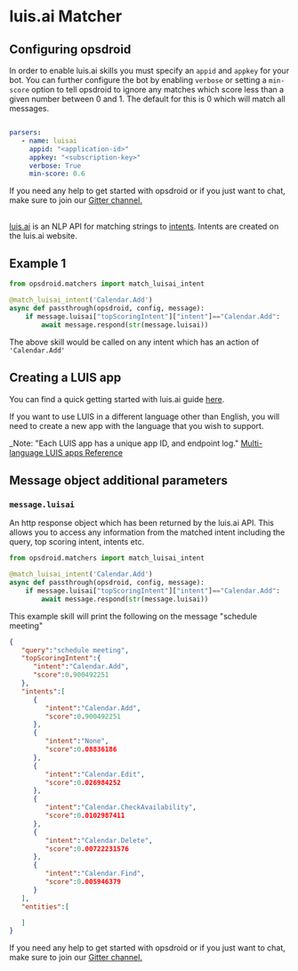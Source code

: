 # luis.ai Matcher

## Configuring opsdroid

In order to enable luis.ai skills you must specify an `appid` and `appkey` for your bot. You can further configure the bot by enabling `verbose` or setting a `min-score` option to tell opsdroid to ignore any matches which score less than a given number between 0 and 1. The default for this is 0 which will match all messages.

```yaml

parsers:
   - name: luisai
     appid: "<application-id>"
     appkey: "<subscription-key>"
     verbose: True
     min-score: 0.6
```
If you need any help to get started with opsdroid or if you just want to chat, make sure to join our [Gitter channel.](https://gitter.im/opsdroid/)
##

[luis.ai](https://www.luis.ai) is an NLP API for matching strings to [intents](https://docs.microsoft.com/en-us/azure/cognitive-services/LUIS/Home). Intents are created on the luis.ai website.

## Example 1

```python
from opsdroid.matchers import match_luisai_intent

@match_luisai_intent('Calendar.Add')
async def passthrough(opsdroid, config, message):
    if message.luisai["topScoringIntent"]["intent"]=="Calendar.Add":
        await message.respond(str(message.luisai))
```

The above skill would be called on any intent which has an action of `'Calendar.Add'`

## Creating a LUIS app

You can find a quick getting started with luis.ai guide [here](https://docs.microsoft.com/en-us/azure/cognitive-services/LUIS/luis-get-started-create-app).

If you want to use LUIS in a different language other than English, you will need to create a new app with the language that you wish to support.

_Note: "Each LUIS app has a unique app ID, and endpoint log." [Multi-language LUIS apps Reference](https://docs.microsoft.com/en-us/azure/cognitive-services/LUIS/luis-supported-languages)

## Message object additional parameters

### `message.luisai`

An http response object which has been returned by the luis.ai API. This allows you to access any information from the matched intent including the query, top scoring intent, intents etc.

```python
from opsdroid.matchers import match_luisai_intent

@match_luisai_intent('Calendar.Add')
async def passthrough(opsdroid, config, message):
    if message.luisai["topScoringIntent"]["intent"]=="Calendar.Add":
        await message.respond(str(message.luisai))
```

This example skill will print the following on the message "schedule meeting"

```json
{
   "query":"schedule meeting",
   "topScoringIntent":{
      "intent":"Calendar.Add",
      "score":0.900492251
   },
   "intents":[
      {
         "intent":"Calendar.Add",
         "score":0.900492251
      },
      {
         "intent":"None",
         "score":0.08836186
      },
      {
         "intent":"Calendar.Edit",
         "score":0.026984252
      },
      {
         "intent":"Calendar.CheckAvailability",
         "score":0.0102987411
      },
      {
         "intent":"Calendar.Delete",
         "score":0.00722231576
      },
      {
         "intent":"Calendar.Find",
         "score":0.005946379
      }
   ],
   "entities":[

   ]
}
```
If you need any help to get started with opsdroid or if you just want to chat, make sure to join our [Gitter channel.](https://gitter.im/opsdroid/)

